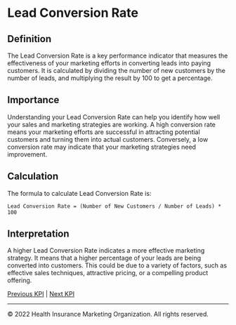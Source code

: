 # Lead Conversion Rate

## Definition

The Lead Conversion Rate is a key performance indicator that measures the effectiveness of your marketing efforts in converting leads into paying customers. It is calculated by dividing the number of new customers by the number of leads, and multiplying the result by 100 to get a percentage.

## Importance

Understanding your Lead Conversion Rate can help you identify how well your sales and marketing strategies are working. A high conversion rate means your marketing efforts are successful in attracting potential customers and turning them into actual customers. Conversely, a low conversion rate may indicate that your marketing strategies need improvement.

## Calculation

The formula to calculate Lead Conversion Rate is:

```
Lead Conversion Rate = (Number of New Customers / Number of Leads) * 100
```

## Interpretation

A higher Lead Conversion Rate indicates a more effective marketing strategy. It means that a higher percentage of your leads are being converted into customers. This could be due to a variety of factors, such as effective sales techniques, attractive pricing, or a compelling product offering.

[Previous KPI](./customer_lifetime_value.md) | [Next KPI](./net_promoter_score.md)

---

© 2022 Health Insurance Marketing Organization. All rights reserved.